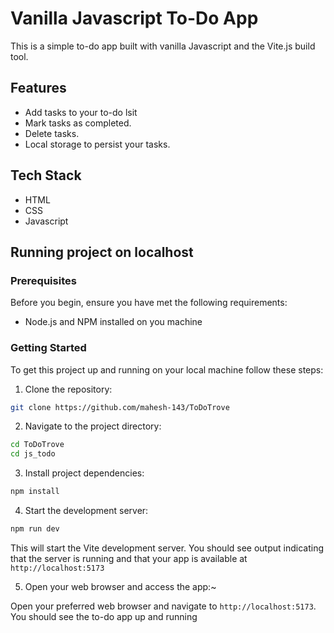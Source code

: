 # Vanilla Javascript To-Do App

This is a simple to-do app built with vanilla Javascript and the Vite.js build tool.

## Features

- Add tasks to your to-do lsit
- Mark tasks as completed.
- Delete tasks.
- Local storage to persist your tasks.

##  Tech Stack

- HTML
- CSS
- Javascript

## Running project on localhost

### Prerequisites

Before you begin, ensure you have met the following requirements:

- Node.js and NPM installed on you machine

### Getting Started

To get this project up and running on your local machine follow these steps:

1. Clone the repository:

```bash
git clone https://github.com/mahesh-143/ToDoTrove
```

2. Navigate to the project directory:

```bash
cd ToDoTrove
cd js_todo
```

3. Install project dependencies:

```bash
npm install
```

4. Start the development server:

```bash
npm run dev
```
This will start the Vite development server. You should see output indicating that the server is running and that your app is available at `http://localhost:5173`

5. Open your web browser and access the app:~

Open your preferred web browser and navigate to `http://localhost:5173`. You should see the to-do app up and running


